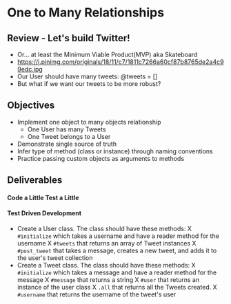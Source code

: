 # One to Many Relationships

## Review - Let's build Twitter!
 - Or... at least the Minimum Viable Product(MVP) aka Skateboard
 - https://i.pinimg.com/originals/18/11/c7/1811c7266a60cf87b8765de2a4c99edc.jpg
 - Our User should have many tweets: @tweets = []
 - But what if we want our tweets to be more robust?

## Objectives

* Implement one object to many objects relationship
  * One User has many Tweets
  * One Tweet belongs to a User
* Demonstrate single source of truth
* Infer type of method (class or instance) through naming conventions
* Practice passing custom objects as arguments to methods

## Deliverables

#### Code a Little Test a Little
#### Test Driven Development

* Create a User class. The class should have these methods:
  X `#initialize` which takes a username and have a reader method for the username
  X `#tweets` that returns an array of Tweet instances
  X `#post_tweet` that takes a message, creates a new tweet, and adds it to the user's tweet collection
* Create a Tweet class. The class should have these methods:
  X `#initialize` which takes a message and have a reader method for the message
  X `#message` that returns a string
  X `#user` that returns an instance of the user class
  X `.all` that returns all the Tweets created.
  X `#username` that returns the username of the tweet's user